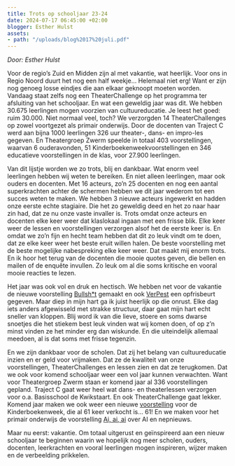 ```yaml
---
title: Trots op schooljaar 23-24
date: 2024-07-17 06:45:00 +02:00
blogger: Esther Hulst
assets:
- path: "/uploads/blog%2017%20juli.pdf"
---
```


*Door: Esther Hulst*

Voor de regio’s Zuid en Midden zijn al met vakantie, wat heerlijk. Voor ons in Regio Noord duurt het nog een half weekje… Helemaal niet erg! Want er zijn nog genoeg losse eindjes die aan elkaar geknoopt moeten worden. Vandaag staat zelfs nog een TheaterChallenge op het programma ter afsluiting van het schooljaar. En wat een geweldig jaar was dit.
We hebben 30.675 leerlingen mogen voorzien van cultuureducatie. Je leest het goed: ruim 30.000. Niet normaal veel, toch? We verzorgden 14 TheaterChallenges op zowel voortgezet als primair onderwijs. Door de docenten van Traject C werd aan bijna 1000 leerlingen 326 uur theater-, dans- en impro-les gegeven. En Theatergroep Zwerm speelde in totaal 403 voorstellingen, waarvan 6 ouderavonden, 51 Kinderboekenweekvoorstellingen en 346 educatieve voorstellingen in de klas, voor 27.900 leerlingen.

Van dit lijstje worden we zo trots, blij en dankbaar. Wat enorm veel leerlingen hebben wij weten te bereiken. En niet alleen leerlingen, maar ook ouders en docenten. Met 16 acteurs, zo’n 25 docenten en nog een aantal superkrachten achter de schermen hebben we dit jaar wederom tot een succes weten te maken. We hebben 3 nieuwe acteurs ingewerkt en hadden onze eerste echte stagiaire. Die het zo geweldig deed en het zo naar haar zin had, dat ze nu onze vaste invaller is. Trots omdat onze acteurs en docenten elke keer weer dat klaslokaal ingaan met een frisse blik. Elke keer weer de lessen en voorstellingen verzorgen alsof het de eerste keer is. En omdat we zo’n fijn en hecht team hebben dat dit zo leuk vindt om te doen, dat ze elke keer weer het beste eruit willen halen. De beste voorstelling met de beste mogelijke nabespreking elke keer weer. Dat maakt mij enorm trots. En ik hoor het terug van de docenten die mooie quotes geven, die bellen en mailen of de enquête invullen. Zo leuk om al die soms kritische en vooral mooie reacties te lezen.

Het jaar was ook vol en druk en hectisch. We hebben net voor de vakantie de nieuwe voorstelling [Bullsh*t](https://www.opde1sterij.nl/theatergroep-zwerm/bullsh-t/) gemaakt en ook [VerPest](https://www.opde1sterij.nl/theatergroep-zwerm/verpest/) een opfrisbeurt gegeven. Maar diep in mijn hart ga ik juist heerlijk op die onrust. Elke dag iets anders afgewisseld met strakke structuur, daar gaat mijn hart echt sneller van kloppen. Blij word ik van die lieve, stoere en soms dwarse snoetjes die het stiekem best leuk vinden wat wij komen doen, of op z’n minst vinden ze het minder erg dan wiskunde. En die uiteindelijk allemaal meedoen, al is dat soms met frisse tegenzin.

En we zijn dankbaar voor de scholen. Dat zij het belang van cultuureducatie inzien en er geld voor vrijmaken. Dat ze de kwaliteit van onze voorstellingen, TheaterChallenges en lessen zien en dat ze terugkomen. Dat we ook voor komend schooljaar weer een vol jaar kunnen verwachten. Want voor Theatergroep Zwerm staan er komend jaar al 336 voorstellingen gepland. Traject C gaat weer heel wat dans- en theaterlessen verzorgen voor o.a. Basisschool de Kwikstaart. En ook TheaterChallenge gaat lekker. Komend jaar maken we ook weer een nieuwe [voorstelling](https://www.opde1sterij.nl/theatergroep-zwerm/help-ik-ben-de-baas/) voor de Kinderboekenweek, die al 61 keer verkocht is… 61! En we maken voor het primair onderwijs de voorstelling [Ai, ai, ai](https://www.opde1sterij.nl/theatergroep-zwerm/ai-ai-ai/) over AI en nepnieuws. 

Maar nu eerst: vakantie. Om totaal uitgerust en geïnspireerd aan een nieuw schooljaar te beginnen waarin we hopelijk nog meer scholen, ouders, docenten, leerkrachten en vooral leerlingen mogen inspireren, wijzer maken en de verbeelding prikkelen.